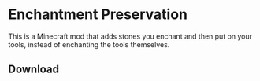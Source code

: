 # Enchantment Preservation

This is a Minecraft mod that adds stones you enchant and then put on your tools, instead of enchanting the tools themselves.

## Download


